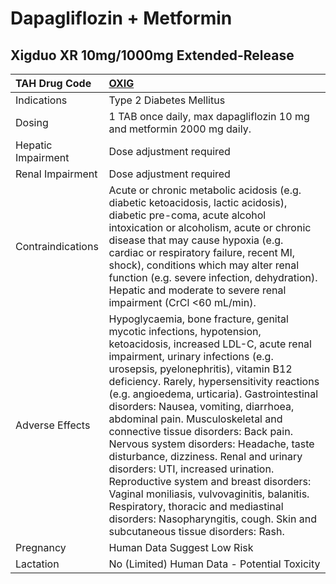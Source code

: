 # Dapagliflozin + Metformin

## Xigduo XR 10mg/1000mg Extended-Release

| TAH Drug Code      | [OXIG](https://www.tahsda.org.tw/drugs/hissearch.php?drug_code=OXIG)                                                                                                                                                                                                                                                                                                                                                                                                                                                                                                                                                                                                                                                                                      |
|:-------------------|:----------------------------------------------------------------------------------------------------------------------------------------------------------------------------------------------------------------------------------------------------------------------------------------------------------------------------------------------------------------------------------------------------------------------------------------------------------------------------------------------------------------------------------------------------------------------------------------------------------------------------------------------------------------------------------------------------------------------------------------------------------|
| Indications        | Type 2 Diabetes Mellitus                                                                                                                                                                                                                                                                                                                                                                                                                                                                                                                                                                                                                                                                                                                                  |
| Dosing             | 1 TAB once daily, max dapagliflozin 10 mg and metformin 2000 mg daily.                                                                                                                                                                                                                                                                                                                                                                                                                                                                                                                                                                                                                                                                                    |
| Hepatic Impairment | Dose adjustment required                                                                                                                                                                                                                                                                                                                                                                                                                                                                                                                                                                                                                                                                                                                                  |
| Renal Impairment   | Dose adjustment required                                                                                                                                                                                                                                                                                                                                                                                                                                                                                                                                                                                                                                                                                                                                  |
| Contraindications  | Acute or chronic metabolic acidosis (e.g. diabetic ketoacidosis, lactic acidosis), diabetic pre-coma, acute alcohol intoxication or alcoholism, acute or chronic disease that may cause hypoxia (e.g. cardiac or respiratory failure, recent MI, shock), conditions which may alter renal function (e.g. severe infection, dehydration). Hepatic and moderate to severe renal impairment (CrCl <60 mL/min).                                                                                                                                                                                                                                                                                                                                               |
| Adverse Effects    | Hypoglycaemia, bone fracture, genital mycotic infections, hypotension, ketoacidosis, increased LDL-C, acute renal impairment, urinary infections (e.g. urosepsis, pyelonephritis), vitamin B12 deficiency. Rarely, hypersensitivity reactions (e.g. angioedema, urticaria). Gastrointestinal disorders: Nausea, vomiting, diarrhoea, abdominal pain. Musculoskeletal and connective tissue disorders: Back pain. Nervous system disorders: Headache, taste disturbance, dizziness. Renal and urinary disorders: UTI, increased urination. Reproductive system and breast disorders: Vaginal moniliasis, vulvovaginitis, balanitis. Respiratory, thoracic and mediastinal disorders: Nasopharyngitis, cough. Skin and subcutaneous tissue disorders: Rash. |
| Pregnancy          | Human Data Suggest Low Risk                                                                                                                                                                                                                                                                                                                                                                                                                                                                                                                                                                                                                                                                                                                               |
| Lactation          | No (Limited) Human Data - Potential Toxicity                                                                                                                                                                                                                                                                                                                                                                                                                                                                                                                                                                                                                                                                                                              |

